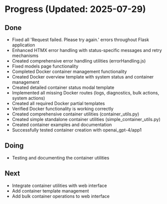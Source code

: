 # Progress (Updated: 2025-07-29)

## Done

- Fixed all 'Request failed. Please try again.' errors throughout Flask application
- Enhanced HTMX error handling with status-specific messages and retry mechanisms
- Created comprehensive error handling utilities (errorHandling.js)
- Fixed models page functionality
- Completed Docker container management functionality
- Created Docker overview template with system status and container management
- Created detailed container status modal template
- Implemented all missing Docker routes (logs, diagnostics, bulk actions, system actions)
- Created all required Docker partial templates
- Verified Docker functionality is working correctly
- Created comprehensive container utilities (container_utils.py)
- Created simple standalone container utilities (simple_container_utils.py)
- Created container examples and documentation
- Successfully tested container creation with openai_gpt-4/app1

## Doing

- Testing and documenting the container utilities

## Next

- Integrate container utilities with web interface
- Add container template management
- Add bulk container operations to web interface
